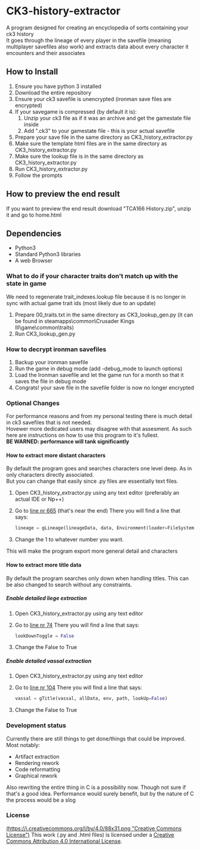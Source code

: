 # CK3-history-extractor

A program designed for creating an encyclopedia of sorts containing your ck3 history  
It goes through the lineage of every player in the savefile (meaning multiplayer savefiles also work) and extracts data about every character it encounters and their associates

## How to Install

1. Ensure you have python 3 installed
2. Download the entire repository
3. Ensure your ck3 savefile is unencrypted (ironman save files are encrypted)
4. If your savegame is compressed (by default it is):
    1. Unzip your ck3 file as if it was an archive and get the gamestate file inside
    2. Add ".ck3" to your gamestate file - this is your actual savefile
5. Prepare your save file in the same directory as CK3_history_extractor.py
6. Make sure the template html files are in the same directory as CK3_history_extractor.py
7. Make sure the lookup file is in the same directory as CK3_history_extractor.py
8. Run CK3_history_extractor.py
9. Follow the prompts

## How to preview the end result

If you want to preview the end result download "TCA166 History.zip", unzip it and go to home.html

## Dependencies

- Python3
- Standard Python3 libraries
- A web Browser

### What to do if your character traits don't match up with the state in game

We need to regenerate trait_indexes.lookup file because it is no longer in sync with actual game trait ids (most likely due to an update)

1. Prepare 00_traits.txt in the same directory as CK3_lookup_gen.py (it can be found in steamapps\common\Crusader Kings III\game\common\traits)
2. Run CK3_lookup_gen.py

### How to decrypt ironman savefiles

1. Backup your ironman savefile
2. Run the game in debug mode (add -debug_mode to launch options)
3. Load the Ironman savefile and let the game run for a month so that it saves the file in debug mode
4. Congrats! your save file in the savefile folder is now no longer encrypted

### Optional Changes

For performance reasons and from my personal testing there is much detail in ck3 savefiles that is not needed.  
Hovewer more dedicated users may disagree with that assesment. As such here are instructions on how to use this program to it's fullest.  
**BE WARNED: performance will tank significantly**

#### How to extract more distant characters

By default the program goes and searches characters one level deep. As in only characters directly associated.  
But you can change that easily since .py files are essentially text files.

1. Open CK3_history_extractor.py using any text editor (preferably an actual IDE or Np++)
2. Go to [line nr 665](https://github.com/TCA166/CK3-history-extractor/blob/955b3205b38fc9f8df6a3f975d95c67eaef5bd96/CK3_history_extractor.py#L665) (that's near the end) There you will find a line that says:

    ```Python
    lineage = gLineage(lineageData, data, Environment(loader=FileSystemLoader('')), limit=1)
    ```

3. Change the 1 to whatever number you want.

This will make the program export more general detail and characters

#### How to extract more title data

By default the program searches only down when handling titles. This can be also changed to search without any constraints.

##### Enable detailed liege extraction

1. Open CK3_history_extractor.py using any text editor
2. Go to [line nr 74](https://github.com/TCA166/CK3-history-extractor/blob/955b3205b38fc9f8df6a3f975d95c67eaef5bd96/CK3_history_extractor.py#L74) There you will find a line that says:

    ```Python
    lookDownToggle = False
    ```

3. Change the False to True

##### Enable detailed vassal extraction

1. Open CK3_history_extractor.py using any text editor
2. Go to [line nr 104](https://github.com/TCA166/CK3-history-extractor/blob/955b3205b38fc9f8df6a3f975d95c67eaef5bd96/CK3_history_extractor.py#L104) There you will find a line that says:

    ```Python
    vassal = gTitle(vassal, allData, env, path, lookUp=False)
    ```

3. Change the False to True

### Development status

Currently there are still things to get done/things that could be improved. Most notably:

- Artifact extraction
- Rendering rework
- Code reformatting
- Graphical rework

Also rewriting the entire thing in C is a possibility now. Though not sure if that's a good idea. Performance would surely benefit, but by the nature of C the process would be a slog

### License

[(https://i.creativecommons.org/l/by/4.0/88x31.png "Creative Commons License")](http://creativecommons.org/licenses/by/4.0/")
This work (.py and .html files) is licensed under a [Creative Commons Attribution 4.0 International License](http://creativecommons.org/licenses/by/4.0/).  
